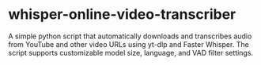 # whisper-online-video-transcriber
A simple python script that automatically downloads and transcribes audio from YouTube and other video URLs using yt-dlp and Faster Whisper. The script supports customizable model size, language, and VAD filter settings.
